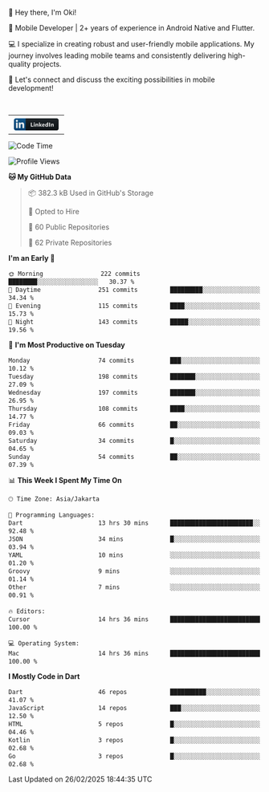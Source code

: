 <p>
 👋 Hey there, I'm Oki!

🚀 Mobile Developer | 2+ years of experience in Android Native and Flutter.

💻 I specialize in creating robust and user-friendly mobile applications. My journey involves leading mobile teams and consistently delivering high-quality projects.

🔗 Let's connect and discuss the exciting possibilities in mobile development!

<br>

<table style="border:none; border-collapse:collapse; cellspacing:0; cellpadding:0">
    <tr>
        <td>
           <a href="https://www.linkedin.com/in/oki-6ba305173/" target="_blank">
              <img src="https://github.com/inisialkey/inisialkey/blob/main/assets/linkedin.svg" alt="LinkedIn" style="vertical-align:top; margin:4px" height=24>
          </a>
        </td>
    </tr>
</table>

<!-- <br>

<!--START_SECTION:waka-->
![Code Time](http://img.shields.io/badge/Code%20Time-1%2C030%20hrs%2041%20mins-blue)

![Profile Views](http://img.shields.io/badge/Profile%20Views-0-blue)

**🐱 My GitHub Data** 

> 📦 382.3 kB Used in GitHub's Storage 
 > 
> 💼 Opted to Hire
 > 
> 📜 60 Public Repositories 
 > 
> 🔑 62 Private Repositories 
 > 
**I'm an Early 🐤** 

```text
🌞 Morning                222 commits         ████████░░░░░░░░░░░░░░░░░   30.37 % 
🌆 Daytime                251 commits         █████████░░░░░░░░░░░░░░░░   34.34 % 
🌃 Evening                115 commits         ████░░░░░░░░░░░░░░░░░░░░░   15.73 % 
🌙 Night                  143 commits         █████░░░░░░░░░░░░░░░░░░░░   19.56 % 
```
📅 **I'm Most Productive on Tuesday** 

```text
Monday                   74 commits          ███░░░░░░░░░░░░░░░░░░░░░░   10.12 % 
Tuesday                  198 commits         ███████░░░░░░░░░░░░░░░░░░   27.09 % 
Wednesday                197 commits         ███████░░░░░░░░░░░░░░░░░░   26.95 % 
Thursday                 108 commits         ████░░░░░░░░░░░░░░░░░░░░░   14.77 % 
Friday                   66 commits          ██░░░░░░░░░░░░░░░░░░░░░░░   09.03 % 
Saturday                 34 commits          █░░░░░░░░░░░░░░░░░░░░░░░░   04.65 % 
Sunday                   54 commits          ██░░░░░░░░░░░░░░░░░░░░░░░   07.39 % 
```


📊 **This Week I Spent My Time On** 

```text
🕑︎ Time Zone: Asia/Jakarta

💬 Programming Languages: 
Dart                     13 hrs 30 mins      ███████████████████████░░   92.48 % 
JSON                     34 mins             █░░░░░░░░░░░░░░░░░░░░░░░░   03.94 % 
YAML                     10 mins             ░░░░░░░░░░░░░░░░░░░░░░░░░   01.20 % 
Groovy                   9 mins              ░░░░░░░░░░░░░░░░░░░░░░░░░   01.14 % 
Other                    7 mins              ░░░░░░░░░░░░░░░░░░░░░░░░░   00.91 % 

🔥 Editors: 
Cursor                   14 hrs 36 mins      █████████████████████████   100.00 % 

💻 Operating System: 
Mac                      14 hrs 36 mins      █████████████████████████   100.00 % 
```

**I Mostly Code in Dart** 

```text
Dart                     46 repos            ██████████░░░░░░░░░░░░░░░   41.07 % 
JavaScript               14 repos            ███░░░░░░░░░░░░░░░░░░░░░░   12.50 % 
HTML                     5 repos             █░░░░░░░░░░░░░░░░░░░░░░░░   04.46 % 
Kotlin                   3 repos             █░░░░░░░░░░░░░░░░░░░░░░░░   02.68 % 
Go                       3 repos             █░░░░░░░░░░░░░░░░░░░░░░░░   02.68 % 
```




 Last Updated on 26/02/2025 18:44:35 UTC
<!--END_SECTION:waka-->
